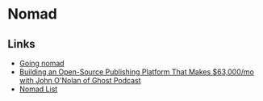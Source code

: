 # Nomad
## Links
- [Going nomad](https://krausefx.com/blog/going-nomad)
- [Building an Open-Source Publishing Platform That Makes $63,000/mo with John O'Nolan of Ghost Podcast](https://www.indiehackers.com/podcast/007-john-onolan-of-ghost)
- [Nomad List](https://nomadlist.com)